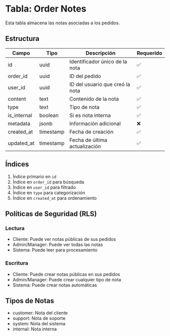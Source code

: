 # Tabla: Order Notes

Esta tabla almacena las notas asociadas a los pedidos.

## Estructura

| Campo | Tipo | Descripción | Requerido |
|-------|------|-------------|-----------|
| id | uuid | Identificador único de la nota | ✅ |
| order_id | uuid | ID del pedido | ✅ |
| user_id | uuid | ID del usuario que creó la nota | ✅ |
| content | text | Contenido de la nota | ✅ |
| type | text | Tipo de nota | ✅ |
| is_internal | boolean | Si es nota interna | ✅ |
| metadata | jsonb | Información adicional | ❌ |
| created_at | timestamp | Fecha de creación | ✅ |
| updated_at | timestamp | Fecha de última actualización | ✅ |

## Índices

1. Índice primario en `id`
2. Índice en `order_id` para búsqueda
3. Índice en `user_id` para filtrado
4. Índice en `type` para categorización
5. Índice en `created_at` para ordenamiento

## Políticas de Seguridad (RLS)

### Lectura
- Cliente: Puede ver notas públicas de sus pedidos
- Admin/Manager: Puede ver todas las notas
- Sistema: Puede leer para procesamiento

### Escritura
- Cliente: Puede crear notas públicas en sus pedidos
- Admin/Manager: Puede crear cualquier tipo de nota
- Sistema: Puede crear notas automáticas

## Tipos de Notas

- customer: Nota del cliente
- support: Nota de soporte
- system: Nota del sistema
- internal: Nota interna